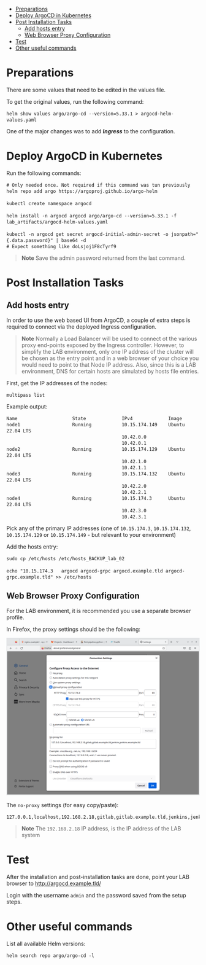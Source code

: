 
- [Preparations](#preparations)
- [Deploy ArgoCD in Kubernetes](#deploy-argocd-in-kubernetes)
- [Post Installation Tasks](#post-installation-tasks)
  - [Add hosts entry](#add-hosts-entry)
  - [Web Browser Proxy Configuration](#web-browser-proxy-configuration)
- [Test](#test)
- [Other useful commands](#other-useful-commands)

# Preparations

There are some values that need to be edited in the values file.

To get the original values, run the following command:

```shell
helm show values argo/argo-cd --version=5.33.1 > argocd-helm-values.yaml
```

One of the major changes was to add _**Ingress**_ to the configuration.

# Deploy ArgoCD in Kubernetes 

Run the following commands:

```shell
# Only needed once. Not required if this command was tun previously
helm repo add argo https://argoproj.github.io/argo-helm

kubectl create namespace argocd

helm install -n argocd argocd argo/argo-cd --version=5.33.1 -f lab_artifacts/argocd-helm-values.yaml

kubectl -n argocd get secret argocd-initial-admin-secret -o jsonpath="{.data.password}" | base64 -d
# Expect something like doLsjoj1F8cTyrf9
```

> **Note**
> Save the admin password returned from the last command.

# Post Installation Tasks

## Add hosts entry

In order to use the web based UI from ArgoCD, a couple of extra steps is required to connect via the deployed Ingress configuration.

> **Note**
> Normally a Load Balancer will be used to connect ot the various proxy end-points exposed by the Ingress controller. However, to simplify the LAB environment, only one IP address of the cluster will be chosen as the entry point and in a web browser of your choice you would need to point to that Node IP address. Also, since this is a LAB environment, DNS for certain hosts are simulated by hosts file entries.

First, get the IP addresses of the nodes:

```shell
multipass list
```

Example output:

```text
Name                    State             IPv4             Image
node1                   Running           10.15.174.149    Ubuntu 22.04 LTS
                                          10.42.0.0
                                          10.42.0.1
node2                   Running           10.15.174.129    Ubuntu 22.04 LTS
                                          10.42.1.0
                                          10.42.1.1
node3                   Running           10.15.174.132    Ubuntu 22.04 LTS
                                          10.42.2.0
                                          10.42.2.1
node4                   Running           10.15.174.3      Ubuntu 22.04 LTS
                                          10.42.3.0
                                          10.42.3.1
```

Pick any of the primary IP addresses (one of `10.15.174.3`, `10.15.174.132`, `10.15.174.129` or `10.15.174.149` - but relevant to your environment)

Add the hosts entry:

```shell
sudo cp /etc/hosts /etc/hosts_BACKUP_lab_02

echo "10.15.174.3   argocd argocd-grpc argocd.example.tld argocd-grpc.example.tld" >> /etc/hosts
```

## Web Browser Proxy Configuration

For the LAB environment, it is recommended you use a separate browser profile.

In Firefox, the proxy settings should be the following:

![Firefox Proxy Settings](screenshots/firefox_network_settings.png)

The `no-proxy` settings (for easy copy/paste):

```text
127.0.0.1,localhost,192.168.2.18,gitlab,gitlab.example.tld,jenkins,jenkins.example.tld
```

> **Note**
> The `192.168.2.18` IP address, is the IP address of the LAB system

# Test

After the installation and post-installation tasks are done, point your LAB browser to http://argocd.example.tld/

Login with the username `admin` and the password saved from the setup steps.

# Other useful commands

List all available Helm versions:

```shell
helm search repo argo/argo-cd -l
```

